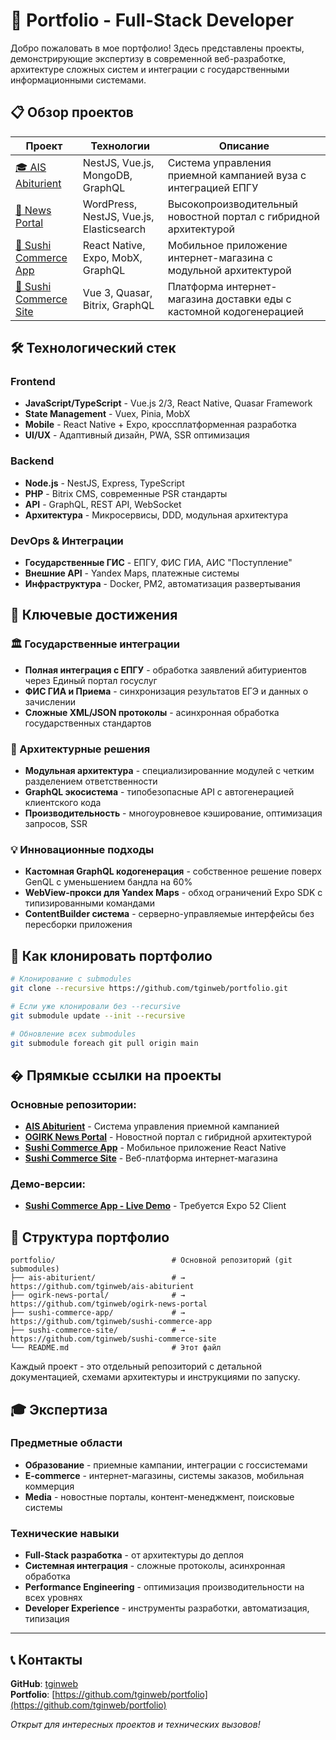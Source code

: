 # 🚀 Portfolio - Full-Stack Developer

Добро пожаловать в мое портфолио! Здесь представлены проекты, демонстрирующие экспертизу в современной веб-разработке, архитектуре сложных систем и интеграции с государственными информационными системами.

## 📋 Обзор проектов

| Проект | Технологии | Описание |
|--------|------------|----------|
| [🎓 AIS Abiturient](https://github.com/tginweb/ais-abiturient) | NestJS, Vue.js, MongoDB, GraphQL | Система управления приемной кампанией вуза с интеграцией ЕПГУ |
| [📰 News Portal](https://github.com/tginweb/ogirk-news-portal) | WordPress, NestJS, Vue.js, Elasticsearch | Высокопроизводительный новостной портал с гибридной архитектурой |
| [📱 Sushi Commerce App](https://github.com/tginweb/sushi-commerce-app) | React Native, Expo, MobX, GraphQL | Мобильное приложение интернет-магазина с модульной архитектурой |
| [🍕 Sushi Commerce Site](https://github.com/tginweb/sushi-commerce-site) | Vue 3, Quasar, Bitrix, GraphQL | Платформа интернет-магазина доставки еды с кастомной кодогенерацией |

## 🛠️ Технологический стек

### Frontend
- **JavaScript/TypeScript** - Vue.js 2/3, React Native, Quasar Framework
- **State Management** - Vuex, Pinia, MobX
- **Mobile** - React Native + Expo, кроссплатформенная разработка
- **UI/UX** - Адаптивный дизайн, PWA, SSR оптимизация

### Backend
- **Node.js** - NestJS, Express, TypeScript
- **PHP** - Bitrix CMS, современные PSR стандарты
- **API** - GraphQL, REST API, WebSocket
- **Архитектура** - Микросервисы, DDD, модульная архитектура

### DevOps & Интеграции
- **Государственные ГИС** - ЕПГУ, ФИС ГИА, АИС "Поступление"
- **Внешние API** - Yandex Maps, платежные системы
- **Инфраструктура** - Docker, PM2, автоматизация развертывания

## 🎯 Ключевые достижения

### 🏛️ Государственные интеграции
- **Полная интеграция с ЕПГУ** - обработка заявлений абитуриентов через Единый портал госуслуг
- **ФИС ГИА и Приема** - синхронизация результатов ЕГЭ и данных о зачислении
- **Сложные XML/JSON протоколы** - асинхронная обработка государственных стандартов

### 🚀 Архитектурные решения
- **Модульная архитектура** - специализированние модулей с четким разделением ответственности
- **GraphQL экосистема** - типобезопасные API с автогенерацией клиентского кода
- **Производительность** - многоуровневое кэширование, оптимизация запросов, SSR

### 💡 Инновационные подходы
- **Кастомная GraphQL кодогенерация** - собственное решение поверх GenQL с уменьшением бандла на 60%
- **WebView-прокси для Yandex Maps** - обход ограничений Expo SDK с типизированными командами
- **ContentBuilder система** - серверно-управляемые интерфейсы без пересборки приложения

## 🔧 Как клонировать портфолио

```bash
# Клонирование с submodules
git clone --recursive https://github.com/tginweb/portfolio.git

# Если уже клонировали без --recursive
git submodule update --init --recursive

# Обновление всех submodules
git submodule foreach git pull origin main
```

## � Прямкые ссылки на проекты

### Основные репозитории:
- **[AIS Abiturient](https://github.com/tginweb/ais-abiturient)** - Система управления приемной кампанией
- **[OGIRK News Portal](https://github.com/tginweb/ogirk-news-portal)** - Новостной портал с гибридной архитектурой
- **[Sushi Commerce App](https://github.com/tginweb/sushi-commerce-app)** - Мобильное приложение React Native
- **[Sushi Commerce Site](https://github.com/tginweb/sushi-commerce-site)** - Веб-платформа интернет-магазина

### Демо-версии:
- **[Sushi Commerce App - Live Demo](https://expo.dev/preview/update?message=2.6&updateRuntimeVersion=exposdk%3A52.0.0&createdAt=2024-12-05T04%3A46%3A38.684Z&slug=exp&projectId=8241821d-4881-455a-83e6-f6477e314b37&group=62c5da2b-418e-4dbf-b355-caf189089b9a)** - Требуется Expo 52 Client

## 📁 Структура портфолио

```
portfolio/                          # Основной репозиторий (git submodules)
├── ais-abiturient/                 # → https://github.com/tginweb/ais-abiturient
├── ogirk-news-portal/              # → https://github.com/tginweb/ogirk-news-portal
├── sushi-commerce-app/             # → https://github.com/tginweb/sushi-commerce-app
├── sushi-commerce-site/            # → https://github.com/tginweb/sushi-commerce-site
└── README.md                       # Этот файл
```

Каждый проект - это отдельный репозиторий с детальной документацией, схемами архитектуры и инструкциями по запуску.

## 🎓 Экспертиза

### Предметные области
- **Образование** - приемные кампании, интеграции с госсистемами
- **E-commerce** - интернет-магазины, системы заказов, мобильная коммерция
- **Media** - новостные порталы, контент-менеджмент, поисковые системы

### Технические навыки
- **Full-Stack разработка** - от архитектуры до деплоя
- **Системная интеграция** - сложные протоколы, асинхронная обработка
- **Performance Engineering** - оптимизация производительности на всех уровнях
- **Developer Experience** - инструменты разработки, автоматизация, типизация

---

## 📞 Контакты

**GitHub**: [tginweb](https://github.com/tginweb)  
**Portfolio**: [https://github.com/tginweb/portfolio](https://github.com/tginweb/portfolio)

*Открыт для интересных проектов и технических вызовов!*

